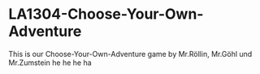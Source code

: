 
# LA1304-Choose-Your-Own-Adventure
This is our Choose-Your-Own-Adventure game by Mr.Röllin, Mr.Göhl und Mr.Zumstein
he he he ha
